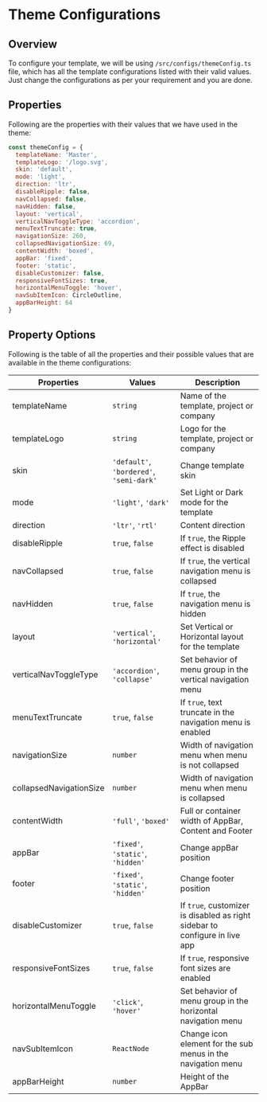 # Theme Configurations

## Overview

To configure your template, we will be using `/src/configs/themeConfig.ts` file, which has all the template configurations listed with their valid values. Just change the configurations as per your requirement and you are done.

## Properties

Following are the properties with their values that we have used in the theme:

```jsx
const themeConfig = {
  templateName: 'Master',
  templateLogo: '/logo.svg',
  skin: 'default',
  mode: 'light',
  direction: 'ltr',
  disableRipple: false,
  navCollapsed: false,
  navHidden: false,
  layout: 'vertical',
  verticalNavToggleType: 'accordion',
  menuTextTruncate: true,
  navigationSize: 260,
  collapsedNavigationSize: 69,
  contentWidth: 'boxed',
  appBar: 'fixed',
  footer: 'static',
  disableCustomizer: false,
  responsiveFontSizes: true,
  horizontalMenuToggle: 'hover',
  navSubItemIcon: CircleOutline,
  appBarHeight: 64
}
```

## Property Options

Following is the table of all the properties and their possible values that are available in the theme configurations:

| Properties              | Values                                   | Description                                                                 |
| ----------------------- | ---------------------------------------- | --------------------------------------------------------------------------- |
| templateName            | `string`                                 | Name of the template, project or company                                    |
| templateLogo            | `string`                                 | Logo for the template, project or company                                   |
| skin                    | `'default'`, `'bordered'`, `'semi-dark'` | Change template skin                                                        |
| mode                    | `'light'`, `'dark'`                      | Set Light or Dark mode for the template                                     |
| direction               | `'ltr'`, `'rtl'`                         | Content direction                                                           |
| disableRipple           | `true`, `false`                          | If `true`, the Ripple effect is disabled                                    |
| navCollapsed            | `true`, `false`                          | If `true`, the vertical navigation menu is collapsed                        |
| navHidden               | `true`, `false`                          | If `true`, the navigation menu is hidden                                    |
| layout                  | `'vertical'`, `'horizontal'`             | Set Vertical or Horizontal layout for the template                          |
| verticalNavToggleType   | `'accordion'`, `'collapse'`              | Set behavior of menu group in the vertical navigation menu                  |
| menuTextTruncate        | `true`, `false`                          | If `true`, text truncate in the navigation menu is enabled                  |
| navigationSize          | `number`                                 | Width of navigation menu when menu is not collapsed                         |
| collapsedNavigationSize | `number`                                 | Width of navigation menu when menu is collapsed                             |
| contentWidth            | `'full'`, `'boxed'`                      | Full or container width of AppBar, Content and Footer                       |
| appBar                  | `'fixed'`, `'static'`, `'hidden'`        | Change appBar position                                                      |
| footer                  | `'fixed'`, `'static'`, `'hidden'`        | Change footer position                                                      |
| disableCustomizer       | `true`, `false`                          | If `true`, customizer is disabled as right sidebar to configure in live app |
| responsiveFontSizes     | `true`, `false`                          | If `true`, responsive font sizes are enabled                                |
| horizontalMenuToggle    | `'click'`, `'hover'`                     | Set behavior of menu group in the horizontal navigation menu                |
| navSubItemIcon          | `ReactNode`                              | Change icon element for the sub menus in the navigation menu                |
| appBarHeight            | `number`                                 | Height of the AppBar                                                        |

